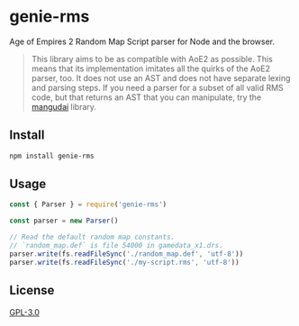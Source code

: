 # genie-rms

Age of Empires 2 Random Map Script parser for Node and the browser.

> This library aims to be as compatible with AoE2 as possible.
> This means that its implementation imitates all the quirks of the AoE2 parser, too.
> It does not use an AST and does not have separate lexing and parsing steps.
> If you need a parser for a subset of all valid RMS code, but that returns an AST that you can manipulate, try the [mangudai](https://github.com/mangudai/mangudai) library.

## Install

```bash
npm install genie-rms
```

## Usage

```js
const { Parser } = require('genie-rms')

const parser = new Parser()

// Read the default random map constants.
// `random_map.def` is file 54000 in gamedata_x1.drs.
parser.write(fs.readFileSync('./random_map.def', 'utf-8'))
parser.write(fs.readFileSync('./my-script.rms', 'utf-8'))
```

## License

[GPL-3.0](./LICENSE.md)
